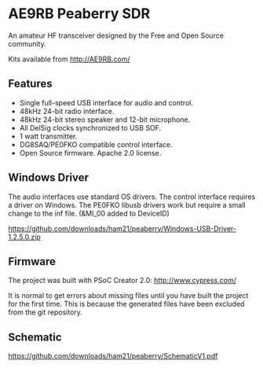 # AE9RB Peaberry SDR

An amateur HF transceiver designed by the Free and Open Source community.

Kits available from http://AE9RB.com/

## Features

 * Single full-speed USB interface for audio and control.
 * 48kHz 24-bit radio interface.
 * 48kHz 24-bit stereo speaker and 12-bit microphone.
 * All DelSig clocks synchronized to USB SOF.
 * 1 watt transmitter.
 * DG8SAQ/PE0FKO compatible control interface.
 * Open Source firmware.  Apache 2.0 license.

## Windows Driver

The audio interfaces use standard OS drivers. The control interface
requires a driver on Windows. The PE0FKO libusb drivers work but require
a small change to the inf file.  (&MI_00 added to DeviceID)

https://github.com/downloads/ham21/peaberry/Windows-USB-Driver-1.2.5.0.zip

## Firmware

The project was built with PSoC Creator 2.0:
http://www.cypress.com/

It is normal to get errors about missing files until you have built
the project for the first time.  This is because the generated files
have been excluded from the git repository.

## Schematic

https://github.com/downloads/ham21/peaberry/SchematicV1.pdf
